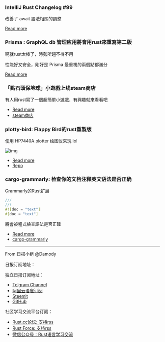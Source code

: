 ### IntelliJ Rust Changelog #99

改善了 await 語法相關的調整

[Read more](https://intellij-rust.github.io/2019/06/06/changelog-99.html)


### Prisma : GraphQL db 管理应用將會用rust來重寫第二版

啊就rust太棒了，時勢所趨不得不用

性能好又安全，剛好是 Prisma 最重視的兩個點都滿分

[Read more](https://www.prisma.io/blog/prisma-2-is-coming-soon-mwwfhevie993#rewriting-prisma-in-rust)


### 「點石頭保地球」小遊戲上线steam商店

有人用rust寫了一個超簡單小遊戲，有興趣就來看看吧

- [Read more](https://www.reddit.com/r/rust/comments/bxwtvd/click_defense_joins_the_small_handful_of_rust/)
- [steam商店](https://store.steampowered.com/app/1074860/Click_Defense/?beta=0)


### plotty-bird: Flappy Bird的rust重製版

使用 HP7440A plotter 绘图仪來玩 lol

![img](https://github.com/WesleyAC/plotty-bird/raw/master/demo.gif)

- [Read more](https://www.reddit.com/r/rust/comments/bxwvmr/plottybird_flappy_bird_implemented_on_the_hp7440a/)
- [Repo](https://github.com/WesleyAC/plotty-bird)


### cargo-grammarly: 检查你的文档注释英文语法是否正确

Grammarly的Rust扩展

```rust
///  
//! 
#![doc = "text"]
#[doc = "text"]

```
將會被程式檢查語法是否正確

- [Read more](https://www.reddit.com/r/rust/comments/bxznw7/check_grammar_of_your_doc_comments/)
- [cargo-grammarly](https://github.com/vityafx/cargo-grammarly)


---

From 日报小组 @Damody

日报订阅地址：

独立日报订阅地址：
- [Telgram Channel](https://t.me/rust_daily_news )
- [阿里云语雀订阅](https://www.yuque.com/chaosbot/rustnews)
- [Steemit](https://steemit.com/@blackanger)
- [GitHub](https://github.com/RustStudy/rust_daily_news)

社区学习交流平台订阅：
- [Rust.cc论坛: 支持rss](https://rust.cc)
- [Rust Force: 支持rss](https://rustforce.net/)
- [微信公众号：Rust语言学习交流](https://rust.cc/article?id=ed7c9379-d681-47cb-9532-0db97d883f62)
